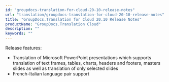 ```yaml
---
id: "groupdocs-translation-for-cloud-20-10-release-notes"
url: "translation/groupdocs-translation-for-cloud-20-10-release-notes"
title: "GroupDocs.Translation for Cloud 20.10 Release Notes"
productName: "GroupDocs.Translation Cloud"
description: ""
keywords: ""
---
```


Release features:

* Translation of Microsoft PowerPoint presentations which supports translation of text frames, tables, charts, headers and footers, masters slides as well as translation of only selected slides
* French-Italian language pair support